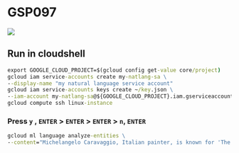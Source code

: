 # GSP097
[![](https://api.pointscounter.me/servers/img/subscribe)](https://www.youtube.com/@CloudHustlers)
## Run in cloudshell
```cmd
export GOOGLE_CLOUD_PROJECT=$(gcloud config get-value core/project)
gcloud iam service-accounts create my-natlang-sa \
--display-name "my natural language service account"
gcloud iam service-accounts keys create ~/key.json \
--iam-account my-natlang-sa@${GOOGLE_CLOUD_PROJECT}.iam.gserviceaccount.com
gcloud compute ssh linux-instance
```
### Press `y` , `ENTER` > `ENTER` > `ENTER` > `n`, `ENTER`
```cmd
gcloud ml language analyze-entities \
--content="Michelangelo Caravaggio, Italian painter, is known for 'The Calling of Saint Matthew'." > result.json
```
